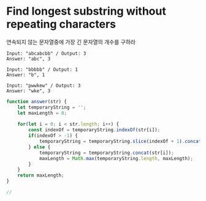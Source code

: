 # Find longest substring without repeating characters

연속되지 않는 문자열중에 가장 긴 문자열의 개수를 구하라

```
Input: "abcabcbb" / Output: 3
Answer: "abc", 3

Input: "bbbbb" / Output: 1
Answer: "b", 1

Input: "pwwkew" / Output: 3
Answer: "wke", 3
```



```javascript
function answer(str) {
    let temporaryString = '';
    let maxLength = 0;
    
    for(let i = 0; i < str.length; i++) {
        const indexOf = temporaryString.indexOf(str[i]);
        if(indexOf > -1) {
            temporaryString = temporaryString.slice(indexOf + 1).concat(str[i]);
        } else {
            temporaryString = temporaryString.concat(str[i]);
            maxLength = Math.max(temporaryString.length, maxLength);
        }
    }
    return maxLength;
}

//
```
